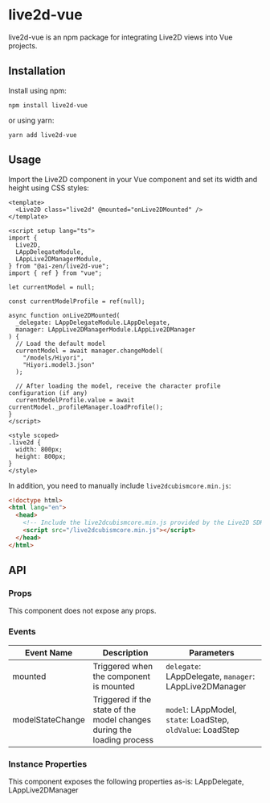 # live2d-vue

live2d-vue is an npm package for integrating Live2D views into Vue projects.

## Installation

Install using npm:

```shell
npm install live2d-vue
```

or using yarn:

```shell
yarn add live2d-vue
```

## Usage

Import the Live2D component in your Vue component and set its width and height using CSS styles:

```vue
<template>
  <Live2D class="live2d" @mounted="onLive2DMounted" />
</template>

<script setup lang="ts">
import {
  Live2D,
  LAppDelegateModule,
  LAppLive2DManagerModule,
} from "@ai-zen/live2d-vue";
import { ref } from "vue";

let currentModel = null;

const currentModelProfile = ref(null);

async function onLive2DMounted(
  _delegate: LAppDelegateModule.LAppDelegate,
  manager: LAppLive2DManagerModule.LAppLive2DManager
) {
  // Load the default model
  currentModel = await manager.changeModel(
    "/models/Hiyori",
    "Hiyori.model3.json"
  );

  // After loading the model, receive the character profile configuration (if any)
  currentModelProfile.value = await currentModel._profileManager.loadProfile();
}
</script>

<style scoped>
.live2d {
  width: 800px;
  height: 800px;
}
</style>
```

In addition, you need to manually include `live2dcubismcore.min.js`:

```html
<!doctype html>
<html lang="en">
  <head>
    <!-- Include the live2dcubismcore.min.js provided by the Live2D SDK in your website's HTML page -->
    <script src="/live2dcubismcore.min.js"></script>
  </head>
</html>
```

## API

### Props

This component does not expose any props.

### Events

| Event Name       | Description                                                            | Parameters                                                  |
| ---------------- | ---------------------------------------------------------------------- | ----------------------------------------------------------- |
| mounted          | Triggered when the component is mounted                                | `delegate`: LAppDelegate, `manager`: LAppLive2DManager      |
| modelStateChange | Triggered if the state of the model changes during the loading process | `model`: LAppModel, `state`: LoadStep, `oldValue`: LoadStep |

### Instance Properties

This component exposes the following properties as-is: LAppDelegate, LAppLive2DManager
